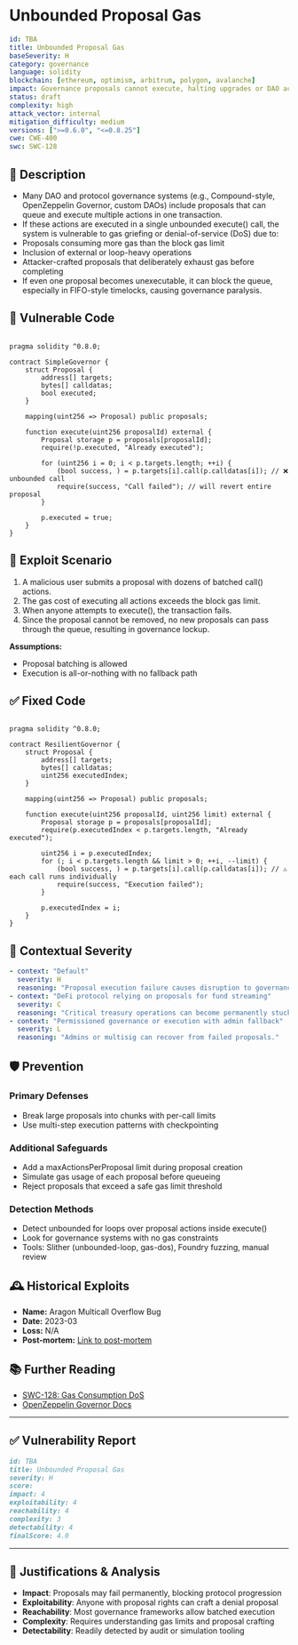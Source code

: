# Unbounded Proposal Gas

```YAML
id: TBA
title: Unbounded Proposal Gas 
baseSeverity: H
category: governance
language: solidity
blockchain: [ethereum, optimism, arbitrum, polygon, avalanche]
impact: Governance proposals cannot execute, halting upgrades or DAO actions
status: draft
complexity: high
attack_vector: internal
mitigation_difficulty: medium
versions: [">=0.6.0", "<=0.8.25"]
cwe: CWE-400
swc: SWC-128
```

## 📝 Description

- Many DAO and protocol governance systems (e.g., Compound-style, OpenZeppelin Governor, custom DAOs) include proposals that can queue and execute multiple actions in one transaction. 
- If these actions are executed in a single unbounded execute() call, the system is vulnerable to gas griefing or denial-of-service (DoS) due to:
- Proposals consuming more gas than the block gas limit
- Inclusion of external or loop-heavy operations
- Attacker-crafted proposals that deliberately exhaust gas before completing
- If even one proposal becomes unexecutable, it can block the queue, especially in FIFO-style timelocks, causing governance paralysis.

## 🚨 Vulnerable Code

```solidity

pragma solidity ^0.8.0;

contract SimpleGovernor {
    struct Proposal {
        address[] targets;
        bytes[] calldatas;
        bool executed;
    }

    mapping(uint256 => Proposal) public proposals;

    function execute(uint256 proposalId) external {
        Proposal storage p = proposals[proposalId];
        require(!p.executed, "Already executed");

        for (uint256 i = 0; i < p.targets.length; ++i) {
            (bool success, ) = p.targets[i].call(p.calldatas[i]); // ❌ unbounded call
            require(success, "Call failed"); // will revert entire proposal
        }

        p.executed = true;
    }
}
```

## 🧪 Exploit Scenario

1. A malicious user submits a proposal with dozens of batched call() actions.
2. The gas cost of executing all actions exceeds the block gas limit.
3. When anyone attempts to execute(), the transaction fails.
4. Since the proposal cannot be removed, no new proposals can pass through the queue, resulting in governance lockup.

**Assumptions:**

- Proposal batching is allowed
- Execution is all-or-nothing with no fallback path

## ✅ Fixed Code

```solidity

pragma solidity ^0.8.0;

contract ResilientGovernor {
    struct Proposal {
        address[] targets;
        bytes[] calldatas;
        uint256 executedIndex;
    }

    mapping(uint256 => Proposal) public proposals;

    function execute(uint256 proposalId, uint256 limit) external {
        Proposal storage p = proposals[proposalId];
        require(p.executedIndex < p.targets.length, "Already executed");

        uint256 i = p.executedIndex;
        for (; i < p.targets.length && limit > 0; ++i, --limit) {
            (bool success, ) = p.targets[i].call(p.calldatas[i]); // ⚠️ each call runs individually
            require(success, "Execution failed");
        }

        p.executedIndex = i;
    }
}
```
## 🧭 Contextual Severity

```yaml
- context: "Default"
  severity: H
  reasoning: "Proposal execution failure causes disruption to governance."
- context: "DeFi protocol relying on proposals for fund streaming"
  severity: C
  reasoning: "Critical treasury operations can become permanently stuck."
- context: "Permissioned governance or execution with admin fallback"
  severity: L
  reasoning: "Admins or multisig can recover from failed proposals."
```

## 🛡️ Prevention

### Primary Defenses

- Break large proposals into chunks with per-call limits
- Use multi-step execution patterns with checkpointing

### Additional Safeguards

- Add a maxActionsPerProposal limit during proposal creation
- Simulate gas usage of each proposal before queueing
- Reject proposals that exceed a safe gas limit threshold

### Detection Methods

- Detect unbounded for loops over proposal actions inside execute()
- Look for governance systems with no gas constraints
- Tools: Slither (unbounded-loop, gas-dos), Foundry fuzzing, manual review

## 🕰️ Historical Exploits

- **Name:** Aragon Multicall Overflow Bug 
- **Date:** 2023-03 
- **Loss:** N/A
- **Post-mortem:** [Link to post-mortem](https://blog.aragon.org)
  
## 📚 Further Reading

- [SWC-128: Gas Consumption DoS](https://swcregistry.io/docs/SWC-128/) 
- [OpenZeppelin Governor Docs](https://docs.openzeppelin.com/contracts/4.x/governance) 
  
---

## ✅ Vulnerability Report

```markdown
id: TBA
title: Unbounded Proposal Gas 
severity: H
score:
impact: 4 
exploitability: 4 
reachability: 4  
complexity: 3   
detectability: 4 
finalScore: 4.0
```

---

## 📄 Justifications & Analysis

- **Impact**: Proposals may fail permanently, blocking protocol progression
- **Exploitability**: Anyone with proposal rights can craft a denial proposal
- **Reachability**: Most governance frameworks allow batched execution
- **Complexity**: Requires understanding gas limits and proposal crafting
- **Detectability**: Readily detected by audit or simulation tooling
